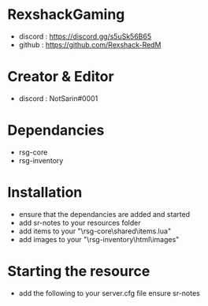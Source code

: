 # RexshackGaming
- discord : https://discord.gg/s5uSk56B65
- github : https://github.com/Rexshack-RedM

# Creator & Editor 
- discord : NotSarin#0001

# Dependancies
- rsg-core
- rsg-inventory

# Installation
- ensure that the dependancies are added and started
- add sr-notes to your resources folder
- add items to your "\rsg-core\shared\items.lua"
- add images to your "\rsg-inventory\html\images"

# Starting the resource
- add the following to your server.cfg file
ensure sr-notes

